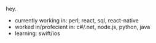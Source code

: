 hey.

- currently working in: perl, react, sql, react-native
- worked in/profecient in: c#/.net, node.js, python, java
- learning: swift/ios
